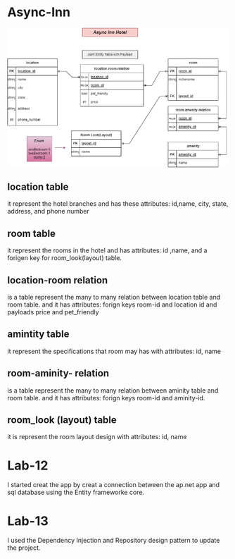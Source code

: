 # Async-Inn

![ERDs](ERDs.png)

## location table
it represent the hotel branches and has these attributes:  id,name, city, state, address, and phone number
## room table
it represent the rooms in the hotel and has attributes: id ,name, and a forigen key for room_look(layout) table.
## location-room relation
is a table represent the many to many relation between location table and room table. and it has attributes: forign keys  room-id and location id and payloads price and pet_friendly

## amintity table
it represent the specifications that room may has with attributes: id, name
## room-aminity- relation
is a table represent the many to many relation between aminity table and room table. and it has attributes: forign keys  room-id and aminity-id.

## room_look (layout) table
it is represent the room layout design with attributes: id, name

# Lab-12

I started creat the app by creat a connection between the ap.net app and sql database using the Entity frameworke core. 

# Lab-13
I used the Dependency Injection and Repository design pattern to update the project.

